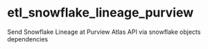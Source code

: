 # etl_snowflake_lineage_purview
Send Snowflake Lineage at Purview Atlas API via snowflake objects dependencies
